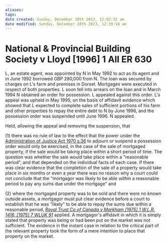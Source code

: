 ```yaml
---
aliases: 
tags: 
date created: Sunday, December 10th 2023, 12:02:32 am
date modified: Sunday, December 10th 2023, 12:39:18 am
---
```


# National & Provincial Building Society v Lloyd [1996] 1 All ER 630

L, an estate agent, was appointed by N in May 1992 to act as its agent and in June 1992 borrowed GBP 280,000 from N. The loan was secured by charges on L's farm and premises in Dorset. Mortgages were executed in respect of both properties. L soon fell into arrears on the loan and in March 1994 N obtained an order for possession. L appealed against this order. L's appeal was upheld in May 1995, on the basis of affidavit evidence which showed that L expected to complete sales of sufficient portions of his farm and other properties to repay the entire debt to N by June 1996, and the possession order was suspended until June 1996. N appealed.

Held, allowing the appeal and removing the suspension, that

(1) there was no rule of law to the effect that the power under the [Administration of Justice Act 1970 s.36](https://uk.westlaw.com/Document/IF860C280E44811DA8D70A0E70A78ED65/View/FullText.html?originationContext=document&transitionType=DocumentItem&ppcid=250978937c8c42faba14417a913d4a79&contextData=(sc.Default)) to adjourn or suspend a possession order would only be exercised, in the case of the sale of mortgaged property, if the sale would be taking place within a short period of time. The question was whether the sale would take place within a "reasonable period", and that depended on the individual facts of each case. If there was clear evidence that the completion of the sale of a property would take place in six months or even a year there was no reason why a court could not conclude that the "mortgagor was likely to be able within a reasonable period to pay any sums due under the mortgage" and

(2) where the mortgaged property was to be sold and there were no known outside assets, a mortgagor must put clear evidence before a court to establish that he was "likely" to be able to repay the sums due within a reasonable period, _[Royal Trust Co of Canada v Markham [1975] 1 W.L.R. 1416, [1975] 7 WLUK 91](https://uk.westlaw.com/Document/I9082FFE0E42811DA8FC2A0F0355337E9/View/FullText.html?originationContext=document&transitionType=DocumentItem&ppcid=250978937c8c42faba14417a913d4a79&contextData=(sc.Default))_ applied. A mortgagor's affidavit in which it is simply stated that property was being or had been put on the market was not sufficient. The evidence in the instant case in relation to the critical part of the relevant property took the form of a mere intention to place that property on the market.
